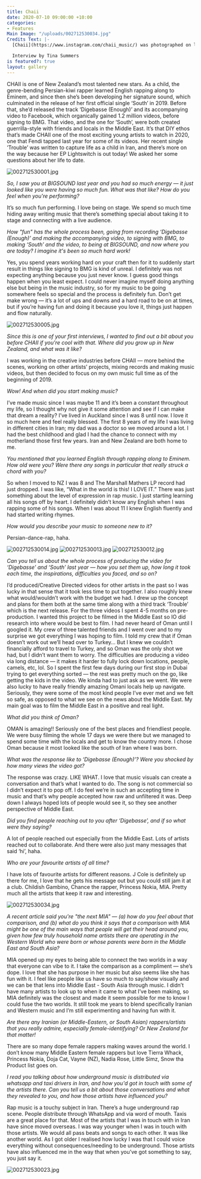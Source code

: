 ```yaml
---
title: Chaii
date: 2020-07-10 09:00:00 +10:00
categories:
- Features
Main Image: "/uploads/002712530034.jpg"
Credits Text: |-
  [Chaii](https://www.instagram.com/chaii_music/) was photographed on location in Los Angeles by [Cameron Smith](https://www.instagram.com/cameronsmith/)

  Interview by Tina Summers
is featured?: true
layout: gallery
---
```


CHAII is one of New Zealand’s most talented new stars. As a child, the genre-bending Persian-kiwi rapper learned English rapping along to Eminem, and since then she’s been developing her signature sound, which culminated in the release of her first official single ‘South’ in 2019. Before that, she’d released the track ‘Digebasse (Enough)’ and its accompanying video to Facebook, which organically gained 1.2 million videos, before signing to BMG. That video, and the one for ‘South’, were both created guerrilla-style with friends and locals in the Middle East. It’s that DIY ethos that’s made CHAII one of the most exciting young artists to watch in 2020, one that Fendi tapped last year for some of its videos. Her recent single ‘Trouble’ was written to capture life as a child in Iran, and there’s more on the way because her EP Lightswitch is out today! We asked her some questions about her life to date.   

![002712530001.jpg](/uploads/002712530001.jpg)

*So, I saw you at BIGSOUND last year and you had so much energy — it just looked like you were having so much fun. What was that like? How do you feel when you're performing?*

It’s so much fun performing. I love being on stage. We spend so much time hiding away writing music that there’s something special about taking it to stage and connecting with a live audience.

*How "fun" has the whole process been, going from recording ‘Digebasse (Enough)’ and making the accompanying video, to signing with BMG, to making ‘South’ and the video, to being at BIGSOUND, and now where you are today? I imagine it's been so much hard work!* 

Yes, you spend years working hard on your craft then for it to suddenly start result in things like signing to BMG is kind of unreal. I definitely was not expecting anything because you just never know. I guess good things happen when you least expect. I could never imagine myself doing anything else but being in the music industry, so for my music to be going somewhere feels so special and the process is definitely fun. Don’t get make wrong — it’s a lot of ups and downs and a hard road to be on at times, but if you’re having fun and doing it because you love it, things just happen and flow naturally.

![002712530005.jpg](/uploads/002712530005.jpg)

*Since this is one of your first interviews, I wanted to find out a bit about you before CHAII if you're cool with that. Where did you grow up in New Zealand, and what was it like?*

I was working in the creative industries before CHAII — more behind the scenes, working on other artists’ projects, mixing records and making music videos, but then decided to focus on my own music full time as of the beginning of 2019. 

*Wow! And when did you start making music?*

I’ve made music since I was maybe 11 and it’s been a constant throughout my life, so I thought why not give it some attention and see if I can make that dream a reality? I’ve lived in Auckland since I was 8 until now. I love it so much here and feel really blessed. The first 8 years of my life I was living in different cities in Iran; my dad was a doctor so we moved around a lot. I had the best childhood and glad I had the chance to connect with my motherland those first few years. Iran and New Zealand are both home to me. 

*You mentioned that you learned English through rapping along to Eminem. How old were you? Were there any songs in particular that really struck a chord with you?*

So when I moved to NZ I was 8 and The Marshall Mathers LP record had just dropped. I was like, “What in the world is this! I LOVE IT.” There was just something about the level of expression in rap music. I just starting learning all his songs off by heart. I definitely didn’t know any English when I was rapping some of his songs. When I was about 11 I knew English fluently and had started writing rhymes.

*How would you describe your music to someone new to it?*

Persian-dance-rap, haha. 

![002712530014.jpg](/uploads/002712530014.jpg)
![002712530013.jpg](/uploads/002712530013.jpg)
![002712530012.jpg](/uploads/002712530012.jpg)

*Can you tell us about the whole process of producing the video for ‘Digebasse’ and ‘South’ last year — how you set them up, how long it took each time, the inspirations, difficulties you faced, and so on?*

I’d produced/Creative Directed videos for other artists in the past so I was lucky in that sense that it took less time to put together. I also roughly knew what would/wouldn’t work with the budget we had. I drew up the concept and plans for them both at the same time along with a third track ‘Trouble’ which is the next release. For the three videos I spent 4-5 months on pre-production. I wanted this project to be filmed in the Middle East so IO did research into where would be best to film. I had never heard of Oman until I googled it. My crew of three talented friends and I went over and to my surprise we got everything I was hoping to film. I told my crew that if Oman doesn’t work out we’ll head over to Turkey... But I knew we couldn’t financially afford to travel to Turkey, and so Oman was the only shot we had, but I didn’t want them to worry. The difficulties are producing a video via long distance — it makes it harder to fully lock down locations, people, camels, etc, lol. So I spent the first few days during our first stop in Dubai trying to get everything sorted — the rest was pretty much on the go, like getting the kids in the video. We kinda had to just ask as we went. We were also lucky to have really friendly amazing Omani locals help up navigate. Seriously, they were some of the most kind people I’ve ever met and we felt so safe, as opposed to what we see on the news about the Middle East. My main goal was to film the Middle East in a positive and real light. 

*What did you think of Oman?*

OMAN is amazing!! Seriously one of the best places and friendliest people. We were busy filming the whole 17 days we were there but we managed to spend some time with the locals and get to know the country more. I chose Oman because it most looked like the south of Iran where I was born. 

*What was the response like to ‘Digebasse (Enough)’? Were you shocked by how many views the video got?*

The response was crazy. LIKE WHAT. I love that music visuals can create a conversation and that’s what I wanted to do. The song is not commercial so I didn’t expect it to pop off. I do feel we’re in such an accepting time in music and that’s why people accepted how raw and unfiltered it was. Deep down I always hoped lots of people would see it, so they see another perspective of Middle East.

*Did you find people reaching out to you after ‘Digebasse’, and if so what were they saying?*

A lot of people reached out especially from the Middle East. Lots of artists reached out to collaborate. And there were also just many messages that said ‘hi’, haha. 

*Who are your favourite artists of all time?*

I have lots of favourite artists for different reasons. J Cole is definitely up there for me, I love that he gets his message out but you could still jam it at a club. Childish Gambino, Chance the rapper, Princess Nokia, MIA. Pretty much all the artists that keep it raw and interesting.

![002712530034.jpg](/uploads/002712530034.jpg)

*A recent article said you're "the next MIA" — (a) how do you feel about that comparison, and (b) what do you think it says that a comparison with MIA might be one of the main ways that people will get their head around you, given how few truly household name artists there are operating in the Western World who were born or whose parents were born in the Middle East and South Asia?*

MIA opened up my eyes to being able to connect the two worlds in a way that everyone can vibe to it. I take the comparison as a compliment — she’s dope. I love that she has purpose in her music but also seems like she has fun with it. I feel like people like us have so much to say/show visually and we can be that lens into Middle East - South Asia through music. I didn’t have many artists to look up to when it came to what I’ve been making, so MIA definitely was the closest and made it seem possible for me to know I could fuse the two worlds. It still took me years to blend specifically Iranian and Western music and I’m still experimenting and having fun with it.

*Are there any Iranian (or Middle-Eastern, or South Asian) rappers/artists that you really admire, especially female-identifying? Or New Zealand for that matter!*

There are so many dope female rappers making waves around the world. I don’t know many Middle Eastern female rappers but love Tierra Whack, Princess Nokia, Doja Cat, Vayne (NZ), Nadia Rose, Little Simz, Snow tha Product list goes on.

*I read you talking about how underground music is distributed via whatsapp and taxi drivers in Iran, and how you'd got in touch with some of the artists there. Can you tell us a bit about those conversations and what they revealed to you, and how those artists have influenced you?*

Rap music is a touchy subject in Iran. There’s a huge underground rap scene. People distribute through WhatsApp and via word of mouth. Taxis are a great place for that. Most of the artists that I was in touch with in Iran have since moved overseas. I was way younger when I was in touch with those artists. We would all pass beats and songs to each other. It was like another world. As I got older I realised how lucky I was that I could voice everything without consequences/needing to be underground. Those artists have also influenced me in the way that when you’ve got something to say, you just say it. 

![002712530023.jpg](/uploads/002712530023.jpg)
